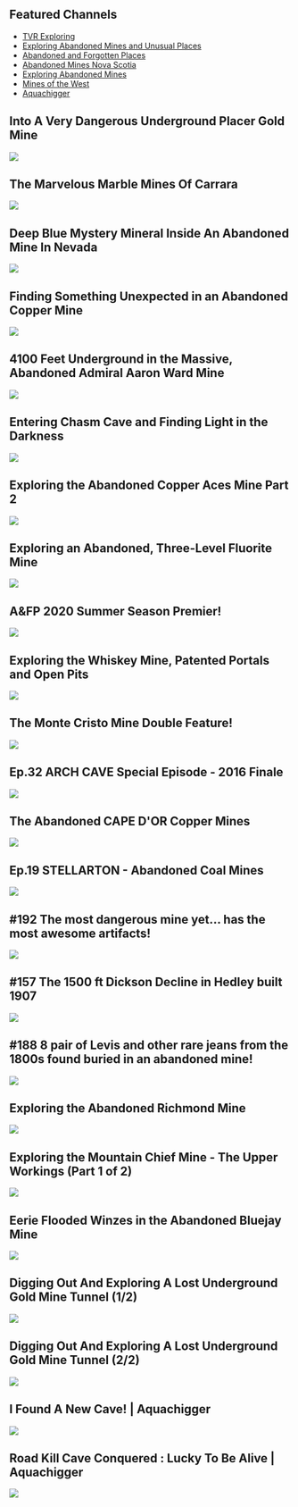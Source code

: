 Featured Channels
-----------------

*   [TVR Exploring](https://www.youtube.com/channel/UCeD7ZrrrgGhkVhE5EIPrBwA)
*   [Exploring Abandoned Mines and Unusual Places](https://www.youtube.com/user/fhood/)
*   [Abandoned and Forgotten Places](https://www.youtube.com/channel/UCU7kKUhwDj8jTbJHI8GL21A)
*   [Abandoned Mines Nova Scotia](https://www.youtube.com/channel/UCSFuiWVky6AONgoB__dqmhg)
*   [Exploring Abandoned Mines](https://www.youtube.com/channel/UCtFNKt_IKBpalOWXuIreW7Q)
*   [Mines of the West](https://www.youtube.com/channel/UCOlnSz4KfPqAuOPRBUnzayw)
*   [Aquachigger](https://www.youtube.com/user/aquachigger)

Into A Very Dangerous Underground Placer Gold Mine
--------------------------------------------------

[![]( /image/yid-WkklsnMaqiQ.jpg)](https://www.youtube.com/watch?v=WkklsnMaqiQ)

The Marvelous Marble Mines Of Carrara
-------------------------------------

[![]( /image/yid-E1_Timwm1fs.jpg)](https://www.youtube.com/watch?v=E1_Timwm1fs)

Deep Blue Mystery Mineral Inside An Abandoned Mine In Nevada
------------------------------------------------------------

[![]( /image/yid-MimPqfiwXXU.jpg)](https://www.youtube.com/watch?v=MimPqfiwXXU)

Finding Something Unexpected in an Abandoned Copper Mine
--------------------------------------------------------

[![]( /image/yid-dSYy7YYo6XY.jpg)](https://www.youtube.com/watch?v=dSYy7YYo6XY)

4100 Feet Underground in the Massive, Abandoned Admiral Aaron Ward Mine
-----------------------------------------------------------------------

[![]( /image/yid-HqQJTfdTJL0.jpg)](https://www.youtube.com/watch?v=HqQJTfdTJL0)

Entering Chasm Cave and Finding Light in the Darkness
-----------------------------------------------------

[![]( /image/yid-z4mG3rAjEXQ.jpg)](https://www.youtube.com/watch?v=z4mG3rAjEXQ)

Exploring the Abandoned Copper Aces Mine Part 2
-----------------------------------------------

[![]( /image/yid-8nEoZcZmgo8.jpg)](https://www.youtube.com/watch?v=8nEoZcZmgo8)

Exploring an Abandoned, Three-Level Fluorite Mine
-------------------------------------------------

[![]( /image/yid-qwGMiCZZLDM.jpg)](https://www.youtube.com/watch?v=qwGMiCZZLDM)

A&FP 2020 Summer Season Premier!
--------------------------------

[![]( /image/yid-RwqwNotrioo.jpg)](https://www.youtube.com/watch?v=RwqwNotrioo)

Exploring the Whiskey Mine, Patented Portals and Open Pits
----------------------------------------------------------

[![]( /image/yid-OqpqkaXNr74.jpg)](https://www.youtube.com/watch?v=OqpqkaXNr74)

The Monte Cristo Mine Double Feature!
-------------------------------------

[![]( /image/yid-WKSI-Vx4yUo.jpg)](https://www.youtube.com/watch?v=WKSI-Vx4yUo)

Ep.32 ARCH CAVE Special Episode - 2016 Finale
---------------------------------------------

[![]( /image/yid-kjlHdEEfPxI.jpg)](https://www.youtube.com/watch?v=kjlHdEEfPxI)

The Abandoned CAPE D'OR Copper Mines
------------------------------------

[![]( /image/yid-Dr15j1TOBEU.jpg)](https://www.youtube.com/watch?v=Dr15j1TOBEU)

Ep.19 STELLARTON - Abandoned Coal Mines
---------------------------------------

[![]( /image/yid-SqLmFYAWpQc.jpg)](https://www.youtube.com/watch?v=SqLmFYAWpQc)

#192 The most dangerous mine yet... has the most awesome artifacts!
-------------------------------------------------------------------

[![]( /image/yid-2p-DGj66Z0g.jpg)](https://www.youtube.com/watch?v=2p-DGj66Z0g)

#157 The 1500 ft Dickson Decline in Hedley built 1907
-----------------------------------------------------

[![]( /image/yid-k7ISgvCAxRc.jpg)](https://www.youtube.com/watch?v=k7ISgvCAxRc)

#188 8 pair of Levis and other rare jeans from the 1800s found buried in an abandoned mine!
-------------------------------------------------------------------------------------------

[![]( /image/yid-WI6ApUvuToM.jpg)](https://www.youtube.com/watch?v=WI6ApUvuToM)

Exploring the Abandoned Richmond Mine
-------------------------------------

[![]( /image/yid-cEnFpU4ab-M.jpg)](https://www.youtube.com/watch?v=cEnFpU4ab-M)

Exploring the Mountain Chief Mine - The Upper Workings (Part 1 of 2)
--------------------------------------------------------------------

[![]( /image/yid-zKC_TEIXMTs.jpg)](https://www.youtube.com/watch?v=zKC_TEIXMTs)

Eerie Flooded Winzes in the Abandoned Bluejay Mine
--------------------------------------------------

[![]( /image/yid-gIF7rws8Pl4.jpg)](https://www.youtube.com/watch?v=gIF7rws8Pl4)

Digging Out And Exploring A Lost Underground Gold Mine Tunnel (1/2)
-------------------------------------------------------------------

[![]( /image/yid-kgITmAl7rJk.jpg)](https://www.youtube.com/watch?v=kgITmAl7rJk)

Digging Out And Exploring A Lost Underground Gold Mine Tunnel (2/2)
-------------------------------------------------------------------

[![]( /image/yid-YXdQZvtHN2k.jpg)](https://www.youtube.com/watch?v=YXdQZvtHN2k)

I Found A New Cave! | Aquachigger
---------------------------------

[![]( /image/yid-RM-i7-elgJQ.jpg)](https://www.youtube.com/watch?v=RM-i7-elgJQ)

Road Kill Cave Conquered : Lucky To Be Alive | Aquachigger
----------------------------------------------------------

[![]( /image/yid-5w0RzhT2wYQ.jpg)](https://www.youtube.com/watch?v=5w0RzhT2wYQ)
